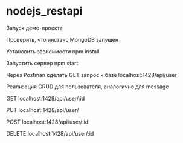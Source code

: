 # nodejs_restapi
Запуск демо-проекта

Проверить, что инстанс MongoDB запущен

Установить зависимости npm install

Запустить сервер npm start

Через Postman сделать GET запрос к базе localhost:1428/api/user

Реализация CRUD для пользователя, аналогично для message

GET localhost:1428/api/user/:id

PUT localhost:1428/api/user/

POST localhost:1428/api/user/:id

DELETE localhost:1428/api/user/:id


